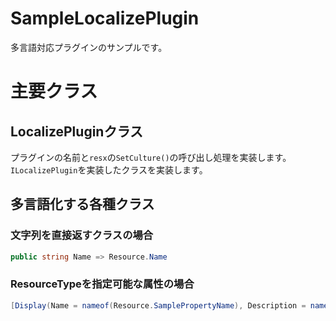 ﻿# SampleLocalizePlugin
多言語対応プラグインのサンプルです。

# 主要クラス
## LocalizePluginクラス
プラグインの名前と`resx`の`SetCulture()`の呼び出し処理を実装します。  
`ILocalizePlugin`を実装したクラスを実装します。

## 多言語化する各種クラス
### 文字列を直接返すクラスの場合
```cs
public string Name => Resource.Name
```
### ResourceTypeを指定可能な属性の場合
```cs
[Display(Name = nameof(Resource.SamplePropertyName), Description = nameof(Resource.SamplePropertyDescription), ResourceType = typeof(Resource))]
```